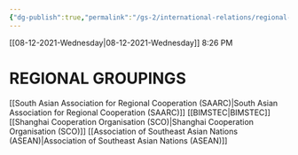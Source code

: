 ```yaml
---
{"dg-publish":true,"permalink":"/gs-2/international-relations/regional-groupings-toc/"}
---
```


[[08-12-2021-Wednesday\|08-12-2021-Wednesday]]  8:26 PM

# REGIONAL GROUPINGS 
[[South Asian Association for Regional Cooperation (SAARC)\|South Asian Association for Regional Cooperation (SAARC)]]
[[BIMSTEC\|BIMSTEC]]
[[Shanghai Cooperation Organisation (SCO)\|Shanghai Cooperation Organisation (SCO)]]
[[Association of Southeast Asian Nations (ASEAN)\|Association of Southeast Asian Nations (ASEAN)]]
